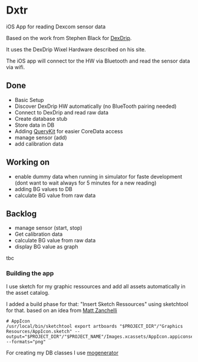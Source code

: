 # Dxtr
iOS App for reading Dexcom sensor data

Based on the work from Stephen Black for [DexDrip](http://stephenblackwasalreadytaken.github.io/DexDrip).

It uses the DexDrip Wixel Hardware described on his site.

The iOS app will connect tor the HW via Bluetooth and read the sensor data via wifi.

## Done
* Basic Setup
* Discover DexDrip HW automatically (no BlueTooth pairing needed)
* Connect to DexDrip and read raw data
* Create database stub
* Store data in DB
* Adding [QueryKit](http://querykit.org/) for easier CoreData access
* manage sensor (add)
* add calibration data

## Working on
* enable dummy data when running in simulator for faste development (dont want to wait always for 5 minutes for a new reading)
* adding BG values to DB
* calculate BG value from raw data

## Backlog
* manage sensor (start, stop)
* Get calibration data
* calculate BG value from raw data
* display BG value as graph

tbc

### Building the app
I use sketch for my graphic ressources and add all assets automatically in the asset catalog.

I added a build phase for that: "Insert Sketch Ressources" using sketchtool for that. based on an idea from [Matt Zanchelli](http://mdznr.roon.io/automatically-exporting-assets-from-sketch-into-xcode)

```
# AppIcon
/usr/local/bin/sketchtool export artboards "$PROJECT_DIR"/"Graphics Resources/AppIcon.sketch" --output="$PROJECT_DIR"/"$PROJECT_NAME"/Images.xcassets/AppIcon.appiconset --formats="png"
```

For creating my DB classes I use [mogenerator](http://rentzsch.github.io/mogenerator/)
